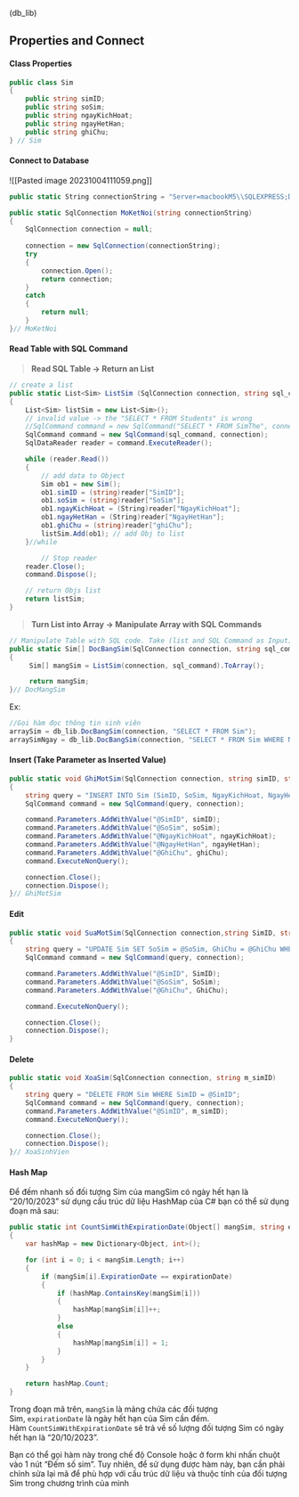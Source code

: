 (db_lib)

## Properties and Connect
#### Class Properties
```cs
public class Sim
{
	public string simID;
	public string soSim;
	public string ngayKichHoat;
	public string ngayHetHan;
	public string ghiChu;
} // Sim
```

#### Connect to Database
![[Pasted image 20231004111059.png]]

```cs
public static String connectionString = "Server=macbookM5\\SQLEXPRESS;Database=SimThe;User ID=sa;Password=cmcuni;";

public static SqlConnection MoKetNoi(string connectionString)
{
    SqlConnection connection = null;
    
    connection = new SqlConnection(connectionString);
    try
    {
        connection.Open();
        return connection;
    }
    catch
    {
        return null;
    }
}// MoKetNoi
```

#### Read Table with SQL Command 
>**Read SQL Table -> Return an List**
```cs
// create a list
public static List<Sim> ListSim (SqlConnection connection, string sql_command)
{
    List<Sim> listSim = new List<Sim>();
    // invalid value -> the "SELECT * FROM Students" is wrong
    //SqlCommand command = new SqlCommand("SELECT * FROM SimThe", connection);
    SqlCommand command = new SqlCommand(sql_command, connection);
    SqlDataReader reader = command.ExecuteReader();

    while (reader.Read())
    {
        // add data to Object
        Sim ob1 = new Sim();
        ob1.simID = (string)reader["SimID"];
        ob1.soSim = (string)reader["SoSim"];
        ob1.ngayKichHoat = (String)reader["NgayKichHoat"];
        ob1.ngayHetHan = (String)reader["NgayHetHan"];
        ob1.ghiChu = (string)reader["ghiChu"];
        listSim.Add(ob1); // add Obj to list
    }//while

	    // Stop reader
    reader.Close();
    command.Dispose();

    // return Objs list
    return listSim;
}
```

> **Turn List into Array -> Manipulate Array with SQL Commands**
```cs
// Manipulate Table with SQL code. Take (list and SQL Command as Input)
public static Sim[] DocBangSim(SqlConnection connection, string sql_command)
{
	 Sim[] mangSim = ListSim(connection, sql_command).ToArray();

	 return mangSim;
}// DocMangSim
```
Ex:
```cs
//Gọi hàm đọc thông tin sinh viên
arraySim = db_lib.DocBangSim(connection, "SELECT * FROM Sim");
arraySimNgay = db_lib.DocBangSim(connection, "SELECT * FROM Sim WHERE NgayHetHan = '2023-08-14'");
```

#### Insert (Take Parameter as Inserted Value)
```cs
public static void GhiMotSim(SqlConnection connection, string simID, string soSim, string ngayKichHoat, string ngayHetHan, string ghiChu)
{
	string query = "INSERT INTO Sim (SimID, SoSim, NgayKichHoat, NgayHetHan, GhiChu) VALUES (@SimID, @SoSim, @NgayKichHoat, @NgayHetHan, @GhiChu)";
	SqlCommand command = new SqlCommand(query, connection);

	command.Parameters.AddWithValue("@SimID", simID);
	command.Parameters.AddWithValue("@SoSim", soSim);
	command.Parameters.AddWithValue("@NgayKichHoat", ngayKichHoat);
	command.Parameters.AddWithValue("@NgayHetHan", ngayHetHan);
	command.Parameters.AddWithValue("@GhiChu", ghiChu);
	command.ExecuteNonQuery();

	connection.Close();
	connection.Dispose();
}// GhiMotSim
```

#### Edit
```cs
public static void SuaMotSim(SqlConnection connection,string SimID, string SoSim, string GhiChu)
{
	string query = "UPDATE Sim SET SoSim = @SoSim, GhiChu = @GhiChu WHERE SimID = @SimID";
	SqlCommand command = new SqlCommand(query, connection);

	command.Parameters.AddWithValue("@SimID", SimID);
	command.Parameters.AddWithValue("@SoSim", SoSim);
	command.Parameters.AddWithValue("@GhiChu", GhiChu);

	command.ExecuteNonQuery();

	connection.Close();
	connection.Dispose();
}
```

#### Delete
```cs
public static void XoaSim(SqlConnection connection, string m_simID)
{
	string query = "DELETE FROM Sim WHERE SimID = @SimID";
	SqlCommand command = new SqlCommand(query, connection);
	command.Parameters.AddWithValue("@SimID", m_simID);
	command.ExecuteNonQuery();

	connection.Close();
	connection.Dispose();
}// XoaSinhVien
```


#### Hash Map
Để đếm nhanh số đối tượng Sim của mangSim có ngày hết hạn là “20/10/2023” sử dụng cấu trúc dữ liệu HashMap của C# bạn có thể sử dụng đoạn mã sau:
```cs
public static int CountSimWithExpirationDate(Object[] mangSim, string expirationDate)
{
    var hashMap = new Dictionary<Object, int>();

    for (int i = 0; i < mangSim.Length; i++)
    {
        if (mangSim[i].ExpirationDate == expirationDate)
        {
            if (hashMap.ContainsKey(mangSim[i]))
            {
                hashMap[mangSim[i]]++;
            }
            else
            {
                hashMap[mangSim[i]] = 1;
            }
        }
    }

    return hashMap.Count;
}
```
Trong đoạn mã trên, `mangSim` là mảng chứa các đối tượng Sim, `expirationDate` là ngày hết hạn của Sim cần đếm. Hàm `CountSimWithExpirationDate` sẽ trả về số lượng đối tượng Sim có ngày hết hạn là “20/10/2023”.

Bạn có thể gọi hàm này trong chế độ Console hoặc ở form khi nhấn chuột vào 1 nút “Đếm số sim”. Tuy nhiên, để sử dụng được hàm này, bạn cần phải chỉnh sửa lại mã để phù hợp với cấu trúc dữ liệu và thuộc tính của đối tượng Sim trong chương trình của mình



